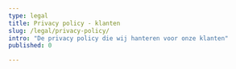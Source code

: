 ```yaml
---
type: legal
title: Privacy policy - klanten
slug: /legal/privacy-policy/
intro: "De privacy policy die wij hanteren voor onze klanten"
published: 0

---
```

